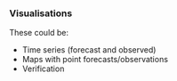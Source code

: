 ### Visualisations
These could be:
* Time series (forecast and observed)
* Maps with point forecasts/observations 
* Verification 